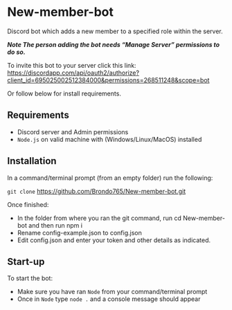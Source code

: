 # New-member-bot
Discord bot which adds a new member to a specified role within the server.

***Note The person adding the bot needs “Manage Server” permissions to do so.***

To invite this bot to your server click this link: https://discordapp.com/api/oauth2/authorize?client_id=695025002512384000&permissions=268511248&scope=bot

Or follow below for install requirements.

## Requirements
- Discord server and Admin permissions
- `Node.js` on valid machine with (Windows/Linux/MacOS) installed

## Installation
In a command/terminal prompt (from an empty folder) run the following:

`git clone` https://github.com/Brondo765/New-member-bot.git

Once finished:

- In the folder from where you ran the git command, run cd New-member-bot and then run npm i
- Rename config-example.json to config.json
- Edit config.json and enter your token and other details as indicated.

## Start-up
To start the bot:
- Make sure you have ran `Node` from your command/terminal prompt 
- Once in `Node` type `node .` and a console message should appear
